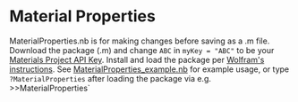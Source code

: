# Material Properties
MaterialProperties.nb is for making changes before saving as a .m file. Download the package (.m) and change `ABC` in `myKey = "ABC"` to be your [Materials Project API Key](https://materialsproject.org/open). Install and load the package per [Wolfram's instructions](https://support.wolfram.com/5648?src=mathematica). See [MaterialProperties_example.nb](MaterialProperties_example.nb) for example usage, or type `?MaterialProperties` after loading the package via e.g. \>\>MaterialProperties\`
